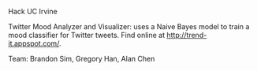 Hack UC Irvine

Twitter Mood Analyzer and Visualizer: uses a Naive Bayes model to train a mood classifier for Twitter tweets. Find online at http://trend-it.appspot.com/.

Team: Brandon Sim, Gregory Han, Alan Chen

